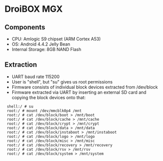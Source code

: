 # DroiBOX MGX

## Components
 * CPU: Amlogic S9 chipset (ARM Cortex A53) 
 * OS: Android 4.4.2 Jelly Bean
 * Internal Storage: 8GB NAND Flash
 
## Extraction
 * UART baud rate 115200
 * User is "shell", but "su" gives us root permissions
 * Firmware consists of individual block devices extracted from /dev/block
 * Firmware extracted via UART by inserting an external SD card and copying the block devices onto that:
 
 ```
  shell:/ # su
  root:/ # mount /dev/mmcblk0p4 /mnt
  root:/ # cat /dev/block/boot > /mnt/boot
  root:/ # cat /dev/block/cache > /mnt/cache
  root:/ # cat /dev/block/crypt > /mnt/crypt
  root:/ # cat /dev/block/data > /mnt/data
  root:/ # cat /dev/block/instaboot > /mnt/instaboot
  root:/ # cat /dev/block/logo > /mnt/logo
  root:/ # cat /dev/block/misc > /mnt/misc
  root:/ # cat /dev/block/recovery > /mnt/recovery
  root:/ # cat /dev/block/rsv > /mnt/rsv
  root:/ # cat /dev/block/system > /mnt/system
 ```
